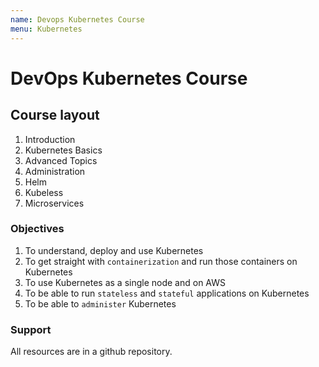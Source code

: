 ```yaml
---
name: Devops Kubernetes Course
menu: Kubernetes
---
```


# DevOps Kubernetes Course

## Course layout

1.  Introduction
2.  Kubernetes Basics
3.  Advanced Topics
4.  Administration
5.  Helm
6.  Kubeless
7.  Microservices

### Objectives

1.  To understand, deploy and use Kubernetes
2.  To get straight with `containerization` and run those containers on Kubernetes
3.  To use Kubernetes as a single node and on AWS
4.  To be able to run `stateless` and `stateful` applications on Kubernetes
5.  To be able to `administer` Kubernetes

### Support

All resources are in a github repository.

